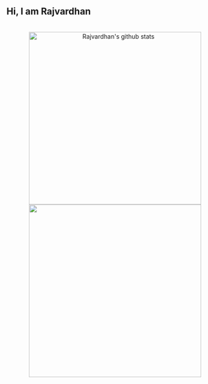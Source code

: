 ## Hi, I am Rajvardhan <img src="https://raw.githubusercontent.com/aemmadi/aemmadi/master/wave.gif" width="1px" height="30px" >


<br/>

<div align='center' width="5rem">
    <img   width="400px" src="https://github-readme-stats.vercel.app/api?username=0xRajvardhan&show_icons=true&include_all_commits=true&theme=dark&hide_border=true&title_color=60C376" alt="Rajvardhan's github stats" />
    <img  width="400px" src="https://github-readme-streak-stats.herokuapp.com?user=0xRajvardhan&theme=dark&hide_border=true&date_format=M%20j%5B%2C%20Y%5D&fire=60C376&ring=60C376&currStreakLabel=60C376&sideLabels=60C376"/>
</div>


